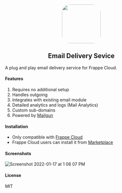 <div align="center">
    <img src="https://frappecloud.com/files/email-delivery-service.png" style="height:128px;border-radius:25px;">
    <h2>Email Delivery Sevice</h2>
</div>

A plug and play email delivery service for Frappe Cloud.

#### Features
1. Requires no additional setup
2. Handles outgoing
3. Integrates with existing email module
4. Detailed analytics and logs (Mail Analytics)
5. Custom sub-domains
6. Powered by [Mailgun](https://www.mailgun.com/)

#### Installation
* Only compatible with [Frappe Cloud](https://frappecloud.com/)
* Frappe Cloud users can install it from [Marketplace](https://frappecloud.com/marketplace/apps/email-delivery-service)

#### Screenshots

![Screenshot 2022-01-17 at 1 06 07 PM](https://user-images.githubusercontent.com/50401596/149731329-b0b68405-8a8c-4aa2-86e0-7fc98d798f3c.png)


#### License

MIT
